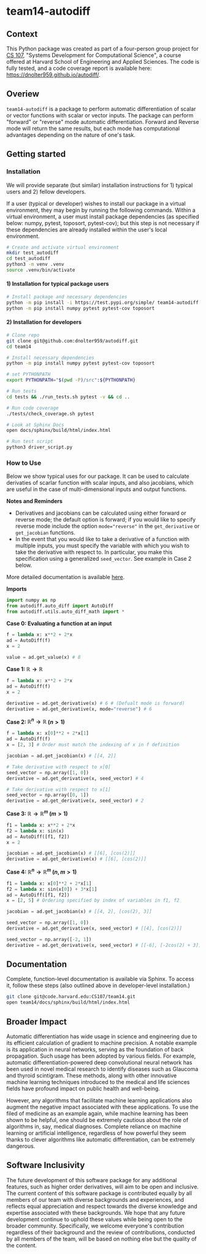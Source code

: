 
# team14-autodiff

## Context

This Python package was created as part of a four-person group project for [CS 107](https://harvard-iacs.github.io/2022-CS107/), "Systems Development for Computational Science", a course offered at Harvard School of Engineering and Applied Sciences. The code is fully tested, and a code coverage report is available here: https://dnolter959.github.io/autodiff/.

## Overiew

`team14-autodiff` is a package to perform automatic differentiation of scalar or vector functions with scalar or vector inputs. The package can perform "forward" or "reverse" mode automatic differentiation. Forward and Reverse mode will return the same results, but each mode has computational advantages depending on the nature of one's task. 

## Getting started

### Installation

We will provide separate (but similar) installation instructions for 1) typical users and 2) fellow developers.

If a user (typical or developer) wishes to install our package in a virtual environment, they may begin by running the following commands. Within a virtual environment, a user must install package dependencies (as specified below: numpy, pytest, toposort, pytest-cov); but this step is not necessary if these dependencies are already installed within the user's local environment. 

```sh
# Create and activate virtual environment
mkdir test_autodiff
cd test_autodiff
python3 -m venv .venv
source .venv/bin/activate
```

#### 1) Installation for typical package users
```sh
# Install package and necessary dependencies
python -m pip install -i https://test.pypi.org/simple/ team14-autodiff
python -m pip install numpy pytest pytest-cov toposort
```

#### 2) Installation for developers
```sh
# Clone repo
git clone git@github.com:dnolter959/autodiff.git
cd team14

# Install necessary dependencies
python -m pip install numpy pytest pytest-cov toposort

# set PYTHONPATH
export PYTHONPATH="$(pwd -P)/src":${PYTHONPATH}

# Run tests
cd tests && ./run_tests.sh pytest -v && cd ..

# Run code coverage
./tests/check_coverage.sh pytest

# Look at Sphinx Docs
open docs/sphinx/build/html/index.html 

# Run test script
python3 driver_script.py
```

### How to Use

Below we show typical uses for our package. It can be used to calculate derivaties of scarlar function with scalar inputs, and also jacobians, which are useful in the case of multi-dimensional inputs and output functions.

**Notes and Reminders**

 - Derivatives and jacobians can be calculated using either forward or reverse mode; the default option is forward; if you would like to specify reverse mode include the option `mode="reverse"` in the `get_derivative` or  `get_jacobian` functions.
 - In the event that you would like to take a derivative of a function with multiple inputs, you must specify the variable with which you wish to take the derivative with respect to. In particular, you make this specification using a generalized `seed_vector`. See example in Case 2 below. 

More detailed documentation is available [here](https://github.com/dnolter959/autodiff/blob/main/docs/documentation.md). 

**Imports**
```python
import numpy as np
from autodiff.auto_diff import AutoDiff
from autodiff.utils.auto_diff_math import *
```

**Case 0: Evaluating a function at an input**
```python
f = lambda x: x**2 + 2*x
ad = AutoDiff(f)
x = 2

value = ad.get_value(x) # 8
```

**Case 1: $\mathbb{R} \rightarrow \mathbb{R}$**
```python
f = lambda x: x**2 + 2*x
ad = AutoDiff(f)
x = 2

derivative = ad.get_derivative(x) # 6 # (Defualt mode is forward)
derivative = ad.get_derivative(x, mode="reverse") # 6
```

**Case 2: $\mathbb{R}^n \rightarrow \mathbb{R}$ ($n \gt 1$)**
```python
f = lambda x: x[0]**2 + 2*x[1]
ad = AutoDiff(f)
x = [2, 3] # Order must match the indexing of x in f definition

jacobian = ad.get_jacobian(x) # [[4, 2]]

# Take derivative with respect to x[0]
seed_vector = np.array([1, 0])
derivative = ad.get_derivative(x, seed_vector) # 4

# Take derivative with respect to x[1]
seed_vector = np.array([0, 1])
derivative = ad.get_derivative(x, seed_vector) # 2
```

**Case 3: $\mathbb{R} \rightarrow \mathbb{R}^m$ ($m \gt 1$)**
```python
f1 = lambda x: x**2 + 2*x
f2 = lambda x: sin(x)
ad = AutoDiff([f1, f2])
x = 2

jacobian = ad.get_jacobian(x) # [[6], [cos(2)]]
derivative = ad.get_derivative(x) # [[6], [cos(2)]]
``` 

**Case 4: $\mathbb{R}^n \rightarrow \mathbb{R}^m$ ($n, m \gt 1$)**
```python
f1 = lambda x: x[0]**2 + 2*x[1]
f2 = lambda x: sin(x[0]) + 3*x[1]
ad = AutoDiff([f1, f2])
x = [2, 5] # Ordering specified by index of variables in f1, f2

jacobian = ad.get_jacobian(x) # [[4, 2], [cos(2), 3]]

seed_vector = np.array([1, 0])
derivative = ad.get_derivative(x, seed_vector) # [[4], [cos(2)]]

seed_vector = np.array([-2, 1])
derivative = ad.get_derivative(x, seed_vector) # [[-6], [-2cos(2) + 3]]
```

## Documentation
Complete, function-level documentation is available via Sphinx. To access it, follow these steps (also outlined above in developer-level installation.)

```sh
git clone git@code.harvard.edu:CS107/team14.git
open team14/docs/sphinx/build/html/index.html 
```

## Broader Impact

Automatic differentiation has wide usage in science and engineering due to its efficient calculation of gradient to machine precision. A notable example is its application in neural networks, serving as the foundation of back propagation. Such usage has been adopted by various fields. For example, automatic differentiation-powered deep convolutional neural network has been used in novel medical research to identify diseases such as Glaucoma and thyroid scintigram. These methods, along with other innovative machine learning techniques introduced to the medical and life sciences fields have profound impact on public health and well-being.

However, any algorithms that facilitate machine learning applications also augment the negative impact associated with these applications. To use the filed of medicine as an example again, while machine learning has been shown to be helpful, one should be extremely cautious about the role of algorithms in, say, medical diagnoses. Complete reliance on machine learning or artificial intelligence, regardless of how powerful they seem thanks to clever algorithms like automatic differentiation, can be extremely dangerous. 

## Software Inclusivity

The future development of this software package for any additional features, such as higher order derivatives, will aim to be open and inclusive. The current content of this software package is contributed equally by all members of our team with diverse backgrounds and experiences, and reflects equal appreciation and respect towards the diverse knowledge and expertise associated with these backgrounds. We hope that any future development continue to uphold these values while being open to the broader community. Specifically, we welcome everyone's contribution regardless of their background and the review of contributions, conducted by all members of the team, will be based on nothing else but the quality of the content. 
